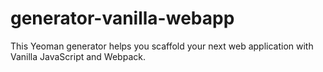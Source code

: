 # generator-vanilla-webapp
This Yeoman generator helps you scaffold your next web application with Vanilla JavaScript and Webpack.
